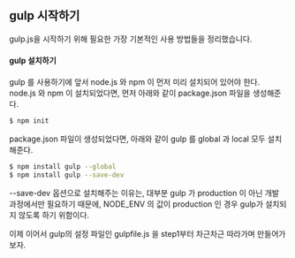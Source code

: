 ## gulp 시작하기

gulp.js을 시작하기 위해 필요한 가장 기본적인 사용 방법들을 정리했습니다.


#### gulp 설치하기

gulp 를 사용하기에 앞서 node.js 와 npm 이 먼저 미리 설치되어 있어야 한다. node.js 와 npm 이 설치되었다면, 먼저 아래와 같이 package.json 파일을 생성해준다.

```bash
$ npm init
```

package.json 파일이 생성되었다면, 아래와 같이 gulp 를 global 과 local 모두 설치해준다.

```bash
$ npm install gulp --global
$ npm install gulp --save-dev
```

--save-dev 옵션으로 설치해주는 이유는, 대부분 gulp 가 production 이 아닌 개발 과정에서만 필요하기 때문에, NODE_ENV 의 값이 production 인 경우 gulp가 설치되지 않도록 하기 위함이다.

이제 이어서 gulp의 설정 파일인 gulpfile.js 을 step1부터 차근차근 따라가며 만들어가보자.
